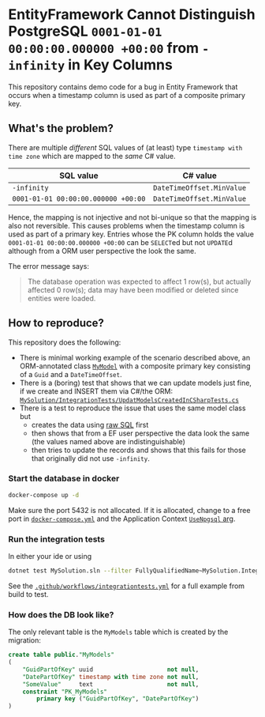 # EntityFramework Cannot Distinguish PostgreSQL `0001-01-01 00:00:00.000000 +00:00` from `-infinity` in Key Columns

This repository contains demo code for a bug in Entity Framework that occurs when a timestamp column is used as part of a composite primary key.

## What's the problem?

There are multiple _different_ SQL values of (at least) type `timestamp with time zone` which are mapped to the _same_ C# value.

| SQL value                           | C# value                  |
|-------------------------------------|---------------------------|
| `-infinity`                         | `DateTimeOffset.MinValue` |
| `0001-01-01 00:00:00.000000 +00:00` | `DateTimeOffset.MinValue` |

Hence, the mapping is not injective and not bi-unique so that the mapping is also not reversible.
This causes problems when the timestamp column is used as part of a primary key.
Entries whose the PK column holds the value `0001-01-01 00:00:00.000000 +00:00` can be `SELECT`ed but not `UPDATE`d although from a ORM user perspective the look the same.

The error message says:
> The database operation was expected to affect 1 row(s), but actually affected 0 row(s); data may have been modified or deleted since entities were loaded.

## How to reproduce?
This repository does the following:
- There is minimal working example of the scenario described above, an ORM-annotated class [`MyModel`](MySolution/DataModelAndMigration/MyModel.cs) with a composite primary key consisting of a `Guid` and a `DateTimeOffset`.
- There is a (boring) test that shows that we can update models just fine, if we create and INSERT them via C#/the ORM: [`MySolution/IntegrationTests/UpdatModelsCreatedInCSharpTests.cs`](MySolution/IntegrationTests/UpdateModelsCreatedInCSharpTests.cs)
- There is a test to reproduce the issue that uses the same model class but 
  - creates the data using [raw SQL](MySolution/IntegrationTests/upsert_example_data.sql) first
  - then shows that from a EF user perspective the data look the same (the values named above are indistinguishable)
  - then tries to update the records and shows that this fails for those that originally did not use `-infinity`.

### Start the database in docker

```bash
docker-compose up -d
```

Make sure the port 5432 is not allocated.
If it is allocated, change to a free port in [`docker-compose.yml`](docker-compose.yml) and the Application
Context [`UseNpgsql` arg](MySolution/DataModelAndMigration/ApplicationContext.cs#L16).

### Run the integration tests

In either your ide or using

```bash
dotnet test MySolution.sln --filter FullyQualifiedName~MySolution.IntegrationTests
```

See the [`.github/workflows/integrationtests.yml`](.github/workflows/integrationtests.yml) for a full example from build to test.

### How does the DB look like?

The only relevant table is the `MyModels` table which is created by the migration:

```sql
create table public."MyModels"
(
    "GuidPartOfKey" uuid                     not null,
    "DatePartOfKey" timestamp with time zone not null,
    "SomeValue"     text                     not null,
    constraint "PK_MyModels"
        primary key ("GuidPartOfKey", "DatePartOfKey")
)
```
